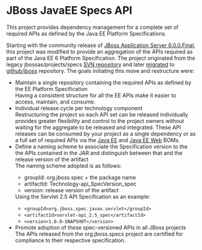 <h1>JBoss JavaEE Specs API</h1>
This project provides dependency management for a complete set of required APIs as defined by the Java EE Platform Specifications.

Starting with the community release of <a href="http://community.jboss.org/wiki/AS600FinalReleaseNotes">JBoss Application Server 6.0.0.Final</a>, this project was modified to provide an aggregation of the APIs required as part of the Java EE 6 Platform Specification.  The project originated from the legacy jbossas/projects/specs <a href="http://svn.jboss.org/repos/jbossas/projects/specs/">SVN repository</a> and later <a href="http://community.jboss.org/wiki/JBossJavaEESpecsGitMigration">migrated</a> to <a href="https://github.com/jboss/">github/jboss</a> repository.
The goals initiating this move and restructure were:

<ul>
<li>Maintain a single repository containing the required APIs as defined by the EE Platform Specification</li>
<indent>Having a consistent structure for all the EE APIs make it easier to access, maintain, and consume.</indent>


<li>Individual release cycle per technology component</li>
<indent>Restructuring the project so each API set can be released individually provides greater flexibility and control to the project owners without waiting for the aggregate to be released and integrated.  These API releases can be consumed by your project as a single dependency or as a full set of required APIs via the <a href="http://repository.jboss.org/nexus/content/groups/public/org/jboss/spec/jboss-javaee-6.0/">Java EE</a> and <a href="http://repository.jboss.org/nexus/content/groups/public/org/jboss/spec/jboss-javaee-web-6.0/">Java EE Web</a> BOMs.</indent>

<li>Define a naming scheme to associate the Specification version to the the APIs contained in the JAR and distinguish between that and the release version of the artifact</li>
<indent>
The naming scheme adopted is as follows:
<ul>
<li>groupId:    org.jboss.spec + the package name
<li>artifactId: Technology-api_SpecVersion_spec
<li>version:    release version of the artifact
</ul>
Using the Servlet 2.5 API Specification as an example:
<ul>
<li><code>&lt;groupId&gt;org.jboss.spec.javax.servlet&lt;/groupId&gt;</code>
<li><code>&lt;artifactId&gt;servlet-api_2.5_spec&lt;/artifactId&gt;</code>
<li><code>&lt;version&gt;1.0.0-SNAPSHOT&lt;/version&gt;</code>
</ul>
</indent>
<li>Promote adoption of these spec-versioned APIs in all JBoss projects</li>
<indent>The APIs released from the org.jboss.specs project are certified for compliance to their respective specification.</indent>
</ul>
